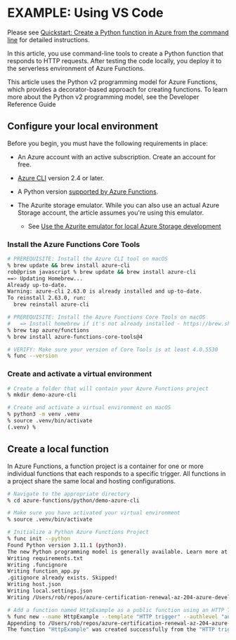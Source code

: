 # EXAMPLE: Using VS Code

Please see [Quickstart: Create a Python function in Azure from the command line](https://learn.microsoft.com/en-us/azure/azure-functions/create-first-function-cli-python?tabs=macos%2Cbash%2Cazure-cli%2Cbrowser) for detailed instructions.

In this article, you use command-line tools to create a Python function that responds to HTTP requests. After testing the code locally, you deploy it to the serverless environment of Azure Functions.

This article uses the Python v2 programming model for Azure Functions, which provides a decorator-based approach for creating functions. To learn more about the Python v2 programming model, see the Developer Reference Guide

## Configure your local environment

Before you begin, you must have the following requirements in place:

- An Azure account with an active subscription. Create an account for free.

- [Azure CLI](https://learn.microsoft.com/en-us/cli/azure/install-azure-cli) version 2.4 or later.

- A Python version [supported by Azure Functions](https://learn.microsoft.com/en-us/azure/azure-functions/supported-languages#languages-by-runtime-version).

- The Azurite storage emulator. While you can also use an actual Azure Storage account, the article assumes you're using this emulator.
  - See [Use the Azurite emulator for local Azure Storage development](https://learn.microsoft.com/en-us/azure/storage/common/storage-use-azurite?tabs=visual-studio-code%2Cblob-storage#install-azurite)

### Install the Azure Functions Core Tools

```sh
# PREREQUISITE: Install the Azure CLI tool on macOS
% brew update && brew install azure-cli
rob@prism javascript % brew update && brew install azure-cli
==> Updating Homebrew...
Already up-to-date.
Warning: azure-cli 2.63.0 is already installed and up-to-date.
To reinstall 2.63.0, run:
  brew reinstall azure-cli

# PREREQUISITE: Install the Azure Functions Core Tools on macOS
#   => Install homebrew if it's not already installed - https://brew.sh/
% brew tap azure/functions
% brew install azure-functions-core-tools@4

# VERIFY: Make sure your version of Core Tools is at least 4.0.5530
% func --version

```

### Create and activate a virtual environment

```sh
# Create a folder that will contain your Azure Functions project
% mkdir demo-azure-cli

# Create and activate a virtual environment on macOS
% python3 -m venv .venv
% source .venv/bin/activate
(.venv) % 

```

## Create a local function

In Azure Functions, a function project is a container for one or more individual functions that each responds to a specific trigger. All functions in a project share the same local and hosting configurations.

```sh
# Navigate to the appropriate directory
% cd azure-functions/python/demo-azure-cli

# Make sure you have activated your virtual environment
% source .venv/bin/activate

# Initialize a Python Azure Functions Project
% func init --python
Found Python version 3.11.1 (python3).
The new Python programming model is generally available. Learn more at https://aka.ms/pythonprogrammingmodel
Writing requirements.txt
Writing .funcignore
Writing function_app.py
.gitignore already exists. Skipped!
Writing host.json
Writing local.settings.json
Writing /Users/rob/repos/azure-certification-renewal-az-204-azure-developer-associate/azure-functions/python/demo-azure-cli/.vscode/extensions.json

# Add a function named HttpExample as a public function using an HTTP Trigger
% func new --name HttpExample --template "HTTP trigger" --authlevel "anonymous"
Appending to /Users/rob/repos/azure-certification-renewal-az-204-azure-developer-associate/azure-functions/python/demo-azure-cli/function_app.py
The function "HttpExample" was created successfully from the "HTTP trigger" template.

```
